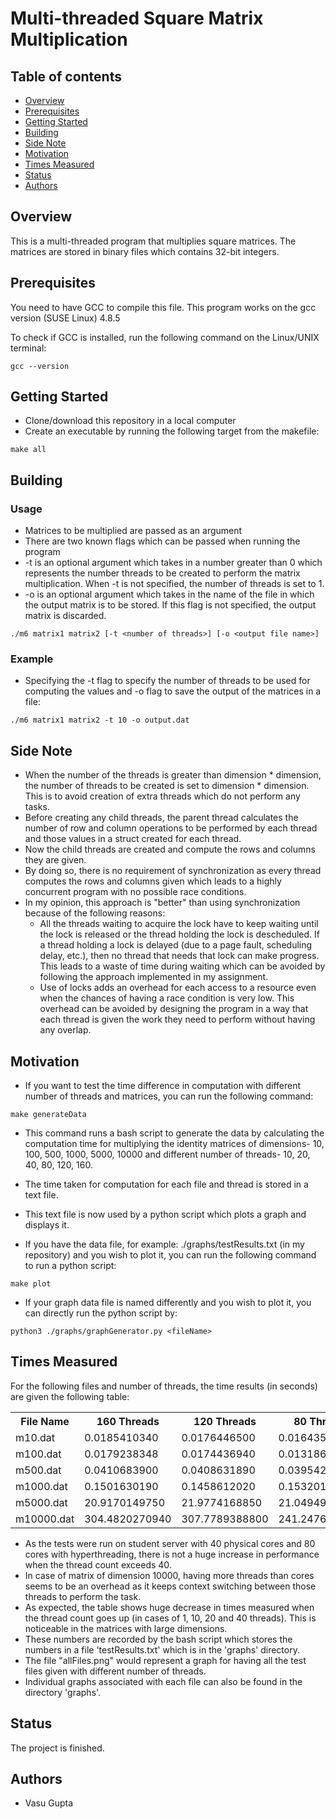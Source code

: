 # Multi-threaded Square Matrix Multiplication

## Table of contents
* [Overview](#overview)
* [Prerequisites](#prerequisites)
* [Getting Started](#getting-started)
* [Building](#building)
* [Side Note](#side-note)
* [Motivation](#motivation)
* [Times Measured](#times-measured)
* [Status](#status)
* [Authors](#authors)

## Overview

This is a multi-threaded program that multiplies square matrices. The matrices are stored in binary files which contains 32-bit integers. 

## Prerequisites

You need to have GCC to compile this file.
This program works on the gcc version (SUSE Linux) 4.8.5

To check if GCC is installed, run the following command on the Linux/UNIX terminal:
```
gcc --version
```

## Getting Started
* Clone/download this repository in a local computer
* Create an executable by running the following target from the makefile:
```
make all
```

## Building
### Usage
* Matrices to be multiplied are passed as an argument
* There are two known flags which can be passed when running the program
* -t is an optional argument which takes in a number greater than 0 which represents the number threads to be created to perform the matrix multiplication. When -t is not specified, the number of threads is set to 1.    
* -o is an optional argument which takes in the name of the file in which the output matrix is to be stored. If this flag is not specified, the output matrix is discarded.
```
./m6 matrix1 matrix2 [-t <number of threads>] [-o <output file name>]
```

### Example
* Specifying the -t flag to specify the number of threads to be used for computing the values and -o flag to save the output of the matrices in a file:
```
./m6 matrix1 matrix2 -t 10 -o output.dat
``` 

## Side Note
* When the number of the threads is greater than dimension * dimension, the  number of threads to be created is set to dimension * dimension. This is to avoid creation of extra threads which do not perform any tasks.
* Before creating any child threads, the parent thread calculates the number of row and column operations to be performed by each thread and those values in a struct created for each thread. 
* Now the child threads are created and compute the rows and columns they are given. 
* By doing so, there is no requirement of synchronization as every thread computes the rows and columns given which leads to a highly concurrent program with no possible race conditions.
* In my opinion, this approach is "better" than using synchronization because of the following reasons:
	* All the threads waiting to acquire the lock have to keep waiting until the lock is released or the thread holding the lock is descheduled. If a thread holding a lock is delayed (due to a page fault, scheduling delay, etc.), then no thread that needs that lock can make progress. This leads to a waste of time during waiting which can be avoided by following the approach implemented in my assignment.
	* Use of locks adds an overhead for each access to a resource even when the chances of having a race condition is very low. This overhead can be avoided by designing the program in a way that each thread is given the work they need to perform without having any overlap.

## Motivation
* If you want to test the time difference in computation with different number of threads and matrices, you can run the following command: 
```
make generateData
```
* This command runs a bash script to generate the data by calculating the computation time for multiplying the identity matrices of dimensions- 10, 100, 500, 1000, 5000, 10000 and different number of threads- 10, 20, 40, 80, 120, 160. 
* The time taken for computation for each file and thread is stored in a text file.
* This text file is now used by a python script which plots a graph and displays it.

* If you have the data file, for example: ./graphs/testResults.txt (in my repository) and you wish to plot it, you can run the following command to run a python script:
```
make plot
```

* If your graph data file is named differently and you wish to plot it, you can directly run the python script by:
```
python3 ./graphs/graphGenerator.py <fileName>
```

## Times Measured
For the following files and number of threads, the time results (in seconds) are given the following table:

<table style="width:100%">
  <tr><th>File Name</th> <th>160 Threads</th><th>120 Threads</th><th>80 Threads</th><th>40 Threads</th><th>20 Threads</th><th>10 Threads</th><th>1 Thread</th></tr>
  <tr><td>m10.dat</td> <td>0.0185410340</td><td>0.0176446500</td><td>0.0164358010</td><td>0.0129977520</td><td>0.0108341230</td><td>0.0098444360</td><td>0.0095271970</td></tr>

  <tr><td>m100.dat</td> <td>0.0179238348</td><td>0.0174436940</td><td>0.0131863240</td><td>0.0128605950</td><td>0.0114229760</td><td>0.0120185290</td><td>0.0200017910</td></tr>

  <tr><td>m500.dat</td> <td>0.0410683900</td><td>0.0408631890</td><td>0.0395425950</td><td>0.0479200240</td><td>0.0490849880</td><td>0.0712629350</td><td>0.4832405140</td></tr>

  <tr><td>m1000.dat</td> <td>0.1501630190</td> <td>0.1458612020</td><td>0.1532011420</td><td>0.2602762910</td><td>0.2406372030</td><td>0.4335066180</td><td>3.9594505950</td></tr>

  <tr><td>m5000.dat</td> <td>20.9170149750</td><td>21.9774168850</td><td>21.0494958910</td><td>24.8996945430</td><td>48.9794775770</td><td>97.7685682500</td><td>1014.6978075420</td></tr>

  <tr><td>m10000.dat</td> <td>304.4820270940</td><td>307.7789388800</td><td>241.2476528310</td><td>261.0176836150</td><td>513.7659469080</td><td>1025.0914597390</td><td>10521.0287326060</td></tr>

</table>

* As the tests were run on student server with 40 physical cores and 80 cores with hyperthreading, there is not a huge increase in performance when the thread count exceeds 40. 
* In case of matrix of dimension 10000, having more threads than cores seems to be an overhead as it keeps context switching between those threads to perform the task.
* As expected, the table shows huge decrease in times measured when the thread count goes up (in cases of 1, 10, 20 and 40 threads). This is noticeable in the matrices with large dimensions.
* These numbers are recorded by the bash script which stores the numbers in a file 'testResults.txt' which is in the 'graphs' directory.
* The file "allFiles.png" would represent a graph for having all the test files given with different number of threads.
* Individual graphs associated with each file can also be found in the directory 'graphs'.

## Status
The project is finished.

## Authors
* Vasu Gupta 

